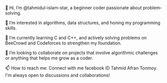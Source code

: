 👋 Hi, I’m @tahmidul-islam-star, a beginner coder passionate about problem-solving.

👀 I’m interested in algorithms, data structures, and honing my programming skills.

🌱 I’m currently learning C and C++, and actively solving problems on BeeCrowd and Codeforces to strengthen my foundation.

💞️ I’m looking to collaborate on projects that involve algorithmic challenges or anything that helps me grow as a coder.

📫 How to reach me: Connect with me facebook ID Tahmid Afran Tonmoy  I'm always open to discussions and collaborations!


